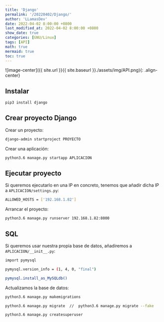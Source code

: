 ```yaml
---
title: 'Django'
permalink: '/20220402/Django/'
author: 'LLamasDev'
date: 2022-04-02 8:00:00 +0800
last_modified_at: 2022-04-02 8:00:00 +0800
show_date: true
categories: [GNU/Linux]
tags: [API]
math: true
mermaid: true
toc: true
---
```


![image-center]({{ site.url }}{{ site.baseurl }}./assets/img/API.png){: .align-center}

## Instalar

```bash
pip3 install django
```

## Crear proyecto Django

Crear un proyecto:
```bash
django-admin startproject PROYECTO
```

Crear una aplicación:
```bash
python3.6 manage.py startapp APLICACION
```

## Ejecutar proyecto

Si queremos ejecutarlo en una IP en concreto, tenemos que añadir dicha IP a `APLICACION/settings.py`:
```bash
ALLOWED_HOSTS = ['192.168.1.82']
```

Arrancar el proyecto:
```bash
python3.6 manage.py runserver 192.168.1.82:8000
```

## SQL

Si queremos usar nuestra propia base de datos, añadiremos a `APLICACION/__init__.py`:
```bash
import pymysql

pymysql.version_info = (1, 4, 0, "final")

pymysql.install_as_MySQLdb()
```

Actualizamos la base de datos:
```bash
python3.6 manage.py makemigrations

python3.6 manage.py migrate  //  python3.6 manage.py migrate --fake

python3.6 manage.py createsuperuser
```